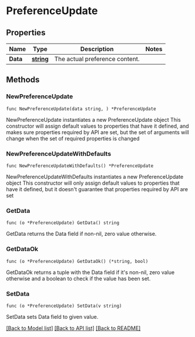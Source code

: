 # PreferenceUpdate

## Properties

Name | Type | Description | Notes
------------ | ------------- | ------------- | -------------
**Data** | [**string**](oneOf&lt;boolean,string,object,array&gt;.md) | The actual preference content. | 

## Methods

### NewPreferenceUpdate

`func NewPreferenceUpdate(data string, ) *PreferenceUpdate`

NewPreferenceUpdate instantiates a new PreferenceUpdate object
This constructor will assign default values to properties that have it defined,
and makes sure properties required by API are set, but the set of arguments
will change when the set of required properties is changed

### NewPreferenceUpdateWithDefaults

`func NewPreferenceUpdateWithDefaults() *PreferenceUpdate`

NewPreferenceUpdateWithDefaults instantiates a new PreferenceUpdate object
This constructor will only assign default values to properties that have it defined,
but it doesn't guarantee that properties required by API are set

### GetData

`func (o *PreferenceUpdate) GetData() string`

GetData returns the Data field if non-nil, zero value otherwise.

### GetDataOk

`func (o *PreferenceUpdate) GetDataOk() (*string, bool)`

GetDataOk returns a tuple with the Data field if it's non-nil, zero value otherwise
and a boolean to check if the value has been set.

### SetData

`func (o *PreferenceUpdate) SetData(v string)`

SetData sets Data field to given value.



[[Back to Model list]](../README.md#documentation-for-models) [[Back to API list]](../README.md#documentation-for-api-endpoints) [[Back to README]](../README.md)


